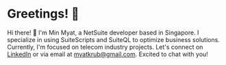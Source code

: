# Greetings! 👋

Hi there! 👋 I'm Min Myat, a NetSuite developer based in Singapore. I specialize in using SuiteScripts and SuiteQL to optimize business solutions. Currently, I'm focused on telecom industry projects. Let's connect on [LinkedIn](https://www.linkedin.com/in/minmyatoo/) or via email at myatkrub@gmail.com. Excited to chat with you!
